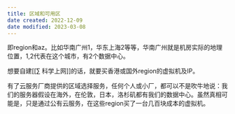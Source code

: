 ```yaml
---
title: 区域和可用区
date created: 2022-12-09
date modified: 2023-03-08
---
```


即region和az。比如华南广州1，华东上海2等等，华南广州就是机房实际的地理位置，1,2代表在这个城市，有2个数据中心。

想要自建[[∑ 科学上网]]的话，就要买香港或国外region的虚拟机及IP。

有了云服务厂商提供的区域选择服务，任何个人或小厂，都可以不是吹牛地说：我们的服务器假设在海外，在伦敦，日本，洛杉矶都有我们的数据中心。虽然真相可能是，只是通过公有云服务，在这些region买了一台几百块成本的虚拟机。
